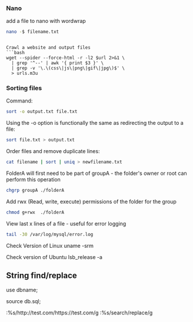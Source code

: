 ### Nano

add a file to nano with wordwrap

```bash
nano -$ filename.txt
```

```

Crawl a website and output files
```bash
wget --spider --force-html -r -l2 $url 2>&1 \
  | grep '^--' | awk '{ print $3 }' \
  | grep -v '\.\(css\|js\|png\|gif\|jpg\)$' \
  > urls.m3u
```


### Sorting files

Command:
```bash
sort -o output.txt file.txt
```

Using the -o option is functionally the same as redirecting the output to a file:
```bash
sort file.txt > output.txt 
```

Order files and remove duplicate lines:
```bash
cat filename | sort | uniq > newfilename.txt
```

FolderA will first need to be part of groupA - the folder's owner or root can perform this operation

```bash
chgrp groupA ./folderA
```

Add rwx (Read, write, execute) permissions of the folder for the group

```bash
chmod g+rwx  ./folderA
```


View last x lines of a file - useful for error logging

```bash
tail -30 /var/log/mysql/error.log
```

Check Version of Linux
uname -srm

Check version of Ubuntu
lsb_release -a


## String find/replace
use dbname;

source db.sql;

:%s/http:\/\/test.com/https:\/\/test.com/g
:%s/search/replace/g
